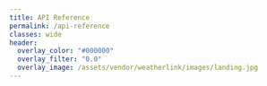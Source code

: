 ```yaml
---
title: API Reference
permalink: /api-reference
classes: wide
header:
  overlay_color: "#000000"
  overlay_filter: "0.0"
  overlay_image: /assets/vendor/weatherlink/images/landing.jpg
---
```

<link rel="stylesheet" href="https://cdnjs.cloudflare.com/ajax/libs/swagger-ui/3.22.1/swagger-ui.css">

<script src="https://cdnjs.cloudflare.com/ajax/libs/swagger-ui/3.22.1/swagger-ui-bundle.js"></script>
<script src="https://cdnjs.cloudflare.com/ajax/libs/swagger-ui/3.22.1/swagger-ui-standalone-preset.js"></script>


<div id="api-ref"></div>
<script>
var ui = SwaggerUIBundle({
	dom_id: '#api-ref',
	url: "https://weatherlink.github.io/v2-api/resources/v2-api.yaml",
	presets: [
		SwaggerUIBundle.presets.apis,
		SwaggerUIBundle.SwaggerUIStandalonePreset
	],
	layout: "BaseLayout",
	supportedSubmitMethods: []
});
</script>
